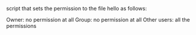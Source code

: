 script that sets the permission to the file hello as follows:

Owner: no permission at all
Group: no permission at all
Other users: all the permissions